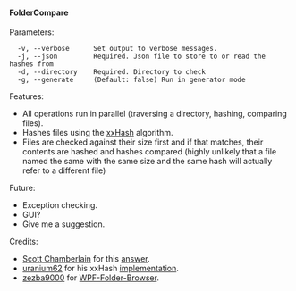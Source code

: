 #### FolderCompare

Parameters:

````
  -v, --verbose      Set output to verbose messages.
  -j, --json         Required. Json file to store to or read the hashes from
  -d, --directory    Required. Directory to check
  -g, --generate     (Default: false) Run in generator mode
```` 

Features:
* All operations run in parallel (traversing a directory, hashing, comparing files).
* Hashes files using the [xxHash](http://cyan4973.github.io/xxHash/) algorithm.
* Files are checked against their size first and if that matches, their contents are hashed and hashes compared (highly unlikely that a file named the same with the same size and the same hash will actually refer to a different file)

Future:
* Exception checking.
* GUI?
* Give me a suggestion.

Credits:
* [Scott Chamberlain](https://stackoverflow.com/users/80274/scott-chamberlain) for this [answer](https://stackoverflow.com/a/46516878). 
* [uranium62](https://github.com/uranium62) for his xxHash [implementation](https://github.com/uranium62/xxHash#).
* [zezba9000](https://github.com/zezba9000) for [WPF-Folder-Browser](https://github.com/zezba9000/WPF-Folder-Browser).